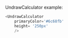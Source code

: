 UndrawCalculator example:
```js 
<UndrawCalculator
    primaryColor='#6c68fb'
    height= '250px'
    />
```